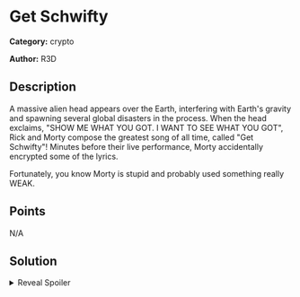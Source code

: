 # Get Schwifty
**Category:** crypto

**Author:** R3D

## Description
A massive alien head appears over the Earth, interfering with Earth's gravity and spawning several global disasters in the process. When the head exclaims, "SHOW ME WHAT YOU GOT. I WANT TO SEE WHAT YOU GOT", Rick and Morty compose the greatest song of all time, called "Get Schwifty"! Minutes before their live performance, Morty accidentally encrypted some of the lyrics. 

Fortunately, you know Morty is stupid and probably used something really WEAK. 
## Points
N/A

## Solution
<details>
 <summary>Reveal Spoiler</summary>

### FLAG
```CCSC{74k3_0ff_y0ur_p4n75_4nd_y0ur_p4n7135,_5h17_0n_7h3_fl00r!!!}```

A solution that performs the above is provided in [sol.py](./sol/decrypt.py)

</details>

